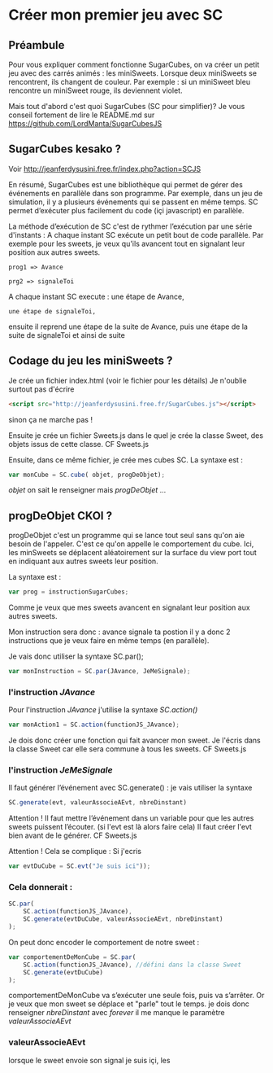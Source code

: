 # Créer mon premier jeu avec SC

## Préambule
Pour vous expliquer comment fonctionne SugarCubes, on va créer un petit jeu avec des carrés animés : les miniSweets.
Lorsque deux miniSweets se rencontrent, ils changent de couleur. 
Par exemple : si un miniSweet bleu rencontre un miniSweet rouge, ils deviennent violet.

Mais tout d'abord c'est quoi SugarCubes (SC pour simplifier)?
Je vous conseil fortement de lire le  README.md  sur https://github.com/LordManta/SugarCubesJS

## SugarCubes kesako ?
Voir http://jeanferdysusini.free.fr/index.php?action=SCJS

En résumé, SugarCubes est une bibliothèque qui permet de gérer des événements en   parallèle dans son programme. 
Par exemple, dans un jeu de simulation, il y a plusieurs événements qui se passent en même temps.
SC permet d’exécuter plus facilement du code (içi javascript) en parallèle.

La méthode d’exécution de SC c'est de rythmer l’exécution par une série d'instants : 
A chaque instant SC exécute un petit bout de code parallèle.
Par exemple pour les sweets, je veux qu'ils avancent tout en signalant leur position aux autres sweets. 
 
	prog1 => Avance
	
	prg2 => signaleToi
	
A chaque instant SC execute :
	une étape de Avance,
	
	une étape de signaleToi,
	
ensuite il reprend une étape de la suite de Avance, puis une étape de la suite de signaleToi et ainsi de suite

## Codage du jeu les miniSweets ?
Je crée un fichier index.html (voir le fichier pour les détails)
Je n'oublie surtout pas d'écrire
```html 
<script src="http://jeanferdysusini.free.fr/SugarCubes.js"></script>
```
sinon ça ne marche pas !

Ensuite je crée un fichier Sweets.js dans le quel je crée la classe Sweet, des objets issus de cette classe. CF Sweets.js

Ensuite, dans ce même fichier, je crée mes cubes SC. La syntaxe est :
```javascript 
var monCube = SC.cube( objet, progDeObjet);
```

*objet* on sait le renseigner mais *progDeObjet* ...

## progDeObjet CKOI ?
progDeObjet c'est un programme qui se lance tout seul sans qu'on aie besoin de l'appeler. C'est ce qu'on appelle le comportement du cube.
Ici, les minSweets se déplacent aléatoirement sur la surface du view port tout en indiquant aux autres sweets leur position. 

La syntaxe est : 
```javascript 
var prog = instructionSugarCubes;
```

Comme je veux que mes sweets avancent en signalant leur position aux autres sweets.

Mon instruction sera donc :
	avance
	signale ta postion
il y a donc 2 instructions que je veux faire en même temps (en parallèle). 

Je vais donc utiliser la syntaxe SC.par();
```javascript 
var monInstruction = SC.par(JAvance, JeMeSignale);
```

### l'instruction *JAvance*
Pour l'instruction *JAvance* j'utilise la syntaxe *SC.action()*
 
```javascript 
var monAction1 = SC.action(functionJS_JAvance);
```

Je dois donc créer une fonction qui fait avancer mon sweet.
Je l'écris dans la classe Sweet car elle sera commune à tous les sweets. CF Sweets.js

### l'instruction *JeMeSignale*
Il faut générer l’événement avec SC.generate() : je vais utiliser la syntaxe 
```javascript 
SC.generate(evt, valeurAssocieAEvt, nbreDinstant)
```
Attention ! Il faut mettre l’événement dans un variable pour que les autres sweets puissent l’écouter. (si l'evt est là alors faire cela)
Il faut créer l'evt bien avant de le générer. CF Sweets.js

Attention ! Cela se complique :
Si j'ecris
```javascript 
var evtDuCube = SC.evt("Je suis ici"));
```

### Cela donnerait :
```javascript 
SC.par(
	SC.action(functionJS_JAvance), 
	SC.generate(evtDuCube, valeurAssocieAEvt, nbreDinstant)
);
```

On peut donc encoder le comportement de notre sweet :
```javascript 
var comportementDeMonCube = SC.par(
	SC.action(functionJS_JAvance), //défini dans la classe Sweet
	SC.generate(evtDuCube)
);
```
comportementDeMonCube va s’exécuter une seule fois, puis va s’arrêter.
Or je veux que mon sweet se déplace et "parle" tout le temps.
je dois donc renseigner *nbreDinstant* avec *forever*
il me manque le paramètre *valeurAssocieAEvt*


### valeurAssocieAEvt
lorsque le sweet envoie son signal je suis içi, les 




